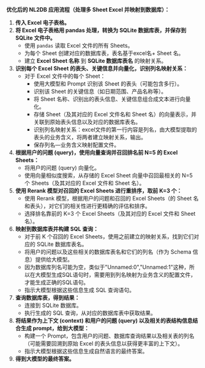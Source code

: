 **优化后的 NL2DB 应用流程（处理多 Sheet Excel 并映射到数据库）：**

1.  **传入 Excel 电子表格。**
2.  **将 Excel 电子表格用 pandas 处理，转换为 SQLite 数据库表，并保存到 SQLite 文件中。**
    * 使用 `pandas` 读取 Excel 文件的所有 Sheets。
    * 为每个 Sheet 创建对应的数据库表，表名基于excel名+ Sheet 名。
    * 建立 **Excel Sheet 名称** 到 **SQLite 数据库表名** 的映射关系。
3.  **识别每个 Excel Sheet 的表头、关键信息并向量化，识别列名映射关系：**
    * 对于 Excel 文件中的每个 Sheet：
        * 使用大模型和 Prompt 识别该 Sheet 的表头（可能包含多行）。
        * 识别该 Sheet 的关键信息（如日期范围、产品名称等）。
        * 将 Sheet 名称、识别出的表头信息、关键信息组合成文本进行向量化。
        * 存储 Sheet（及其对应的 Excel 文件名和 Sheet 名）的向量表示，并关联到原始表头信息以及对应的数据库表名。
        * 识别列名映射关系：excel文件的第一行内容是列名，由大模型提取的表头的业务含义，将两者建立映射关系，输出。
        * 保存列名—业务含义映射配置文件。
4.  **根据用户的问题 (query)，使用向量查询并召回排名前 N=5 的 Excel Sheets：**
    * 将用户的问题 (query) 向量化。
    * 使用向量相似度搜索，从存储的 Excel Sheet 向量中召回最相关的 N=5 个 Sheets（及其对应的 Excel 文件和 Sheet 名）。
5.  **使用 Rerank 模型对召回的 Excel Sheets 进行重排序，取前 K=3 个：**
    * 使用 Rerank 模型，根据用户的问题和召回的 Excel Sheets（的 Sheet 名和表头），对它们的相关性进行更精确的评估和排序。
    * 选择排名靠前的 K=3 个 Excel Sheets（及其对应的 Excel 文件和 Sheet 名）。
6.  **映射到数据库表并构建 SQL 查询：**
    * 对于前 K 个召回的 Excel Sheets，使用之前建立的映射关系，找到它们对应的 SQLite 数据库表名。
    * 将用户的问题以及这些相关的数据库表名和它们的列名（作为 Schema 信息）提供给大模型。
    + 因为数据库列名可能为空，类似于"Unnamed:0","Unnamed:1"这种，所以在大模型生成SQL语句时，需要用到列名映射为业务含义的配置文件，才能生成正确的SQL语句。
    * 指示大模型根据这些信息生成 SQL 查询语句。
7.  **查询数据库表，得到结果：**
    * 连接到 SQLite 数据库。
    * 执行生成的 SQL 查询，从对应的数据库表中获取结果。
8.  **将结果作为上下文 (context) 和用户的问题 (query) 以及相关的表结构信息结合生成 prompt，给到大模型：**
    * 构建一个 Prompt，包含用户的问题、数据库查询结果以及相关表的列名（可能需要回溯到原始 Excel 的表头信息以获得更丰富的上下文）。
    * 指示大模型根据这些信息生成自然语言的最终答案。
9.  **得到大模型的最终答案。**


